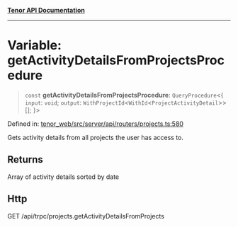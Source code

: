 [**Tenor API Documentation**](../../README.md)

***

# Variable: getActivityDetailsFromProjectsProcedure

> `const` **getActivityDetailsFromProjectsProcedure**: `QueryProcedure`\<\{ `input`: `void`; `output`: `WithProjectId`\<`WithId`\<`ProjectActivityDetail`\>\>[]; \}\>

Defined in: [tenor\_web/src/server/api/routers/projects.ts:580](https://github.com/Apantli/Tenor/blob/293d0ddb2d5307c4150fcd161249995fd5278c7d/tenor_web/src/server/api/routers/projects.ts#L580)

Gets activity details from all projects the user has access to.

## Returns

Array of activity details sorted by date

## Http

GET /api/trpc/projects.getActivityDetailsFromProjects
